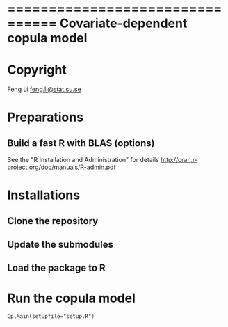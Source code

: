 ================================
Covariate-dependent copula model
================================

Copyright 
=========
  Feng Li <feng.li@stat.su.se>

Preparations
============
 
 Build a fast R with BLAS (options)
 ----------------------------------

   See the "R Installation and Administration" for details
   http://cran.r-project.org/doc/manuals/R-admin.pdf


Installations
=============

Clone the repository
--------------------

Update the submodules
---------------------

Load the package to R
---------------------


Run the copula model
====================

    CplMain(setupfile="setup.R")
